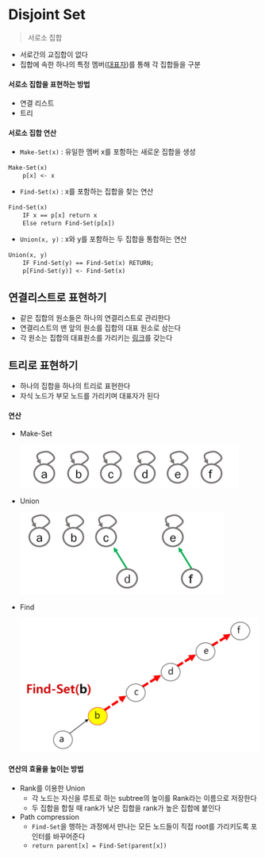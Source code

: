 # Disjoint Set

> 서로소 집합

- 서로간의 교집합이 없다
- 집합에 속한 하나의 특정 멤버(<u>대표자</u>)를 통해 각 집합들을 구분



#### 서로소 집합을 표현하는 방법

- 연결 리스트
- 트리



#### 서로소 집합 연산

- `Make-Set(x)` : 유일한 멤버 x를 포함하는 새로운 집합을 생성

```
Make-Set(x)
	p[x] <- x
```

- `Find-Set(x)` : x를 포함하는 집합을 찾는 연산

```
Find-Set(x)
	IF x == p[x] return x
	Else return Find-Set(p[x])
```

- `Union(x, y)` : x와 y를 포함하는 두 집합을 통합하는 연산

```
Union(x, y)
	IF Find-Set(y) == Find-Set(x) RETURN;
	p[Find-Set(y)] <- Find-Set(x)
```



## 연결리스트로 표현하기

- 같은 집합의 원소들은 하나의 연결리스트로 관리한다
- 연결리스트의 맨 앞의 원소를 집합의 대표 원소로 삼는다
- 각 원소는 집합의 대표원소를 가리키는 <u>링크</u>를 갖는다



## 트리로 표현하기

- 하나의 집합을 하나의 트리로 표현한다
- 자식 노드가 부모 노드를 가리키며 대표자가 된다



#### 연산

- Make-Set

  ![image-20211008013639375](algorithm.assets/image-20211008013639375.png)

- Union

  ![image-20211008013655839](algorithm.assets/image-20211008013655839.png)

- Find

  ![image-20211008013741102](algorithm.assets/image-20211008013741102.png)



#### 연산의 효율을 높이는 방법

- Rank를 이용한 Union
  - 각 노드는 자신을 루트로 하는 subtree의 높이를 Rank라는 이름으로 저장한다
  - 두 집합을 합칠 때 rank가 낮은 집합을 rank가 높은 집합에 붙인다
- Path compression
  - `Find-Set`을 행하는 과정에서 만나는 모든 노드들이 직접 root를 가리키도록 포인터를 바꾸어준다
  - `return parent[x] = Find-Set(parent[x])`

